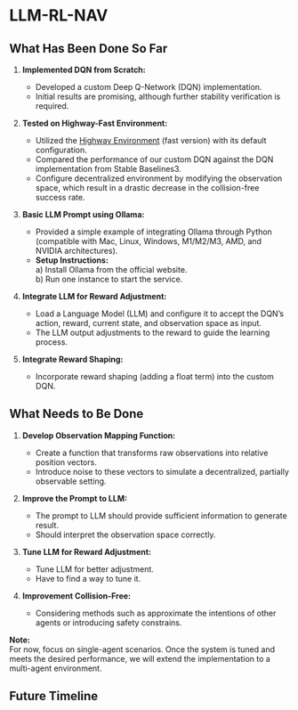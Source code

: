 # LLM-RL-NAV

## What Has Been Done So Far
1. **Implemented DQN from Scratch:**  
   - Developed a custom Deep Q-Network (DQN) implementation.
   - Initial results are promising, although further stability verification is required.

2. **Tested on Highway-Fast Environment:**  
   - Utilized the [Highway Environment](https://highway-env.farama.org/) (fast version) with its default configuration.
   - Compared the performance of our custom DQN against the DQN implementation from Stable Baselines3.
   - Configure decentralized environment by modifying the observation space, which result in a drastic decrease in the collision-free success rate.

3. **Basic LLM Prompt using Ollama:**  
   - Provided a simple example of integrating Ollama through Python (compatible with Mac, Linux, Windows, M1/M2/M3, AMD, and NVIDIA architectures).  
   - **Setup Instructions:**  
     a) Install Ollama from the official website.  
     b) Run one instance to start the service.

4. **Integrate LLM for Reward Adjustment:**  
   - Load a Language Model (LLM) and configure it to accept the DQN’s action, reward, current state, and observation space as input.
   - The LLM output adjustments to the reward to guide the learning process.
   
5. **Integrate Reward Shaping:**  
   - Incorporate reward shaping (adding a float term) into the custom DQN.

## What Needs to Be Done
1. **Develop Observation Mapping Function:**  
   - Create a function that transforms raw observations into relative position vectors.
   - Introduce noise to these vectors to simulate a decentralized, partially observable setting.

2. **Improve the Prompt to LLM:**  
   - The prompt to LLM should provide sufficient information to generate result.
   - Should interpret the observation space correctly.
   
3. **Tune LLM for Reward Adjustment:**  
   - Tune LLM for better adjustment.
   - Have to find a way to tune it.

4. **Improvement Collision-Free:**  
   - Considering methods such as approximate the intentions of other agents or introducing safety constrains.


**Note:**  
For now, focus on single-agent scenarios. Once the system is tuned and meets the desired performance, we will extend the implementation to a multi-agent environment.

## Future Timeline


